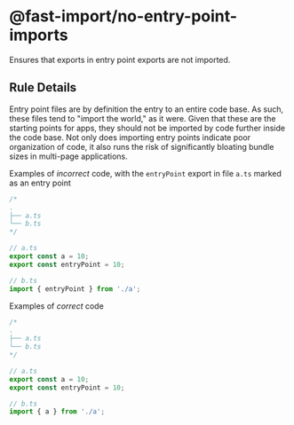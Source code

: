 # @fast-import/no-entry-point-imports

Ensures that exports in entry point exports are not imported.

## Rule Details

Entry point files are by definition the entry to an entire code base. As such, these files tend to "import the world," as it were. Given that these are the starting points for apps, they should not be imported by code further inside the code base. Not only does importing entry points indicate poor organization of code, it also runs the risk of significantly bloating bundle sizes in multi-page applications.

Examples of _incorrect_ code, with the `entryPoint` export in file `a.ts` marked as an entry point

```js
/*
.
├── a.ts
└── b.ts
*/

// a.ts
export const a = 10;
export const entryPoint = 10;

// b.ts
import { entryPoint } from './a';
```

Examples of _correct_ code

```js
/*
.
├── a.ts
└── b.ts
*/

// a.ts
export const a = 10;
export const entryPoint = 10;

// b.ts
import { a } from './a';
```
